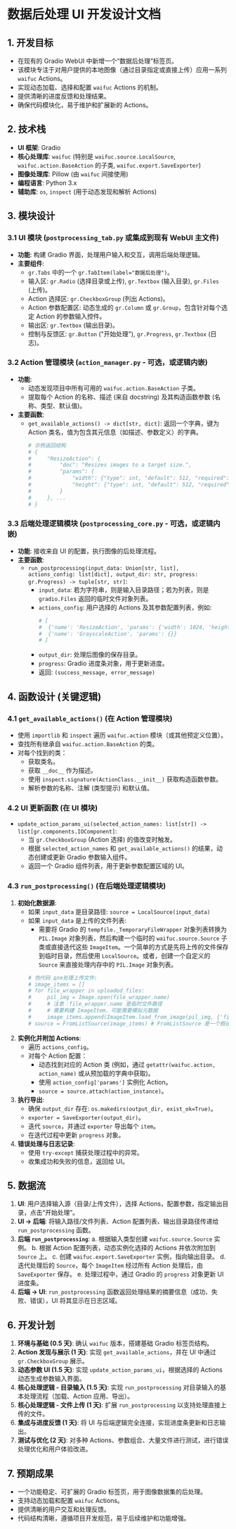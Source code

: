 # 数据后处理 UI 开发设计文档

## 1. 开发目标

-   在现有的 Gradio WebUI 中新增一个“数据后处理”标签页。
-   该模块专注于对用户提供的本地图像（通过目录指定或直接上传）应用一系列 `waifuc` Actions。
-   实现动态加载、选择和配置 `waifuc` Actions 的机制。
-   提供清晰的进度反馈和处理结果。
-   确保代码模块化，易于维护和扩展新的 Actions。

## 2. 技术栈

-   **UI 框架**: Gradio
-   **核心处理库**: `waifuc` (特别是 `waifuc.source.LocalSource`, `waifuc.action.BaseAction` 的子类, `waifuc.export.SaveExporter`)
-   **图像处理库**: Pillow (由 `waifuc` 间接使用)
-   **编程语言**: Python 3.x
-   **辅助库**: `os`, `inspect` (用于动态发现和解析 Actions)

## 3. 模块设计

### 3.1 UI 模块 (`postprocessing_tab.py` 或集成到现有 WebUI 主文件)

-   **功能**: 构建 Gradio 界面，处理用户输入和交互，调用后端处理逻辑。
-   **主要组件**:
    -   `gr.Tabs` 中的一个 `gr.TabItem(label="数据后处理")`。
    -   输入区: `gr.Radio` (选择目录或上传), `gr.Textbox` (输入目录), `gr.Files` (上传)。
    -   Action 选择区: `gr.CheckboxGroup` (列出 Actions)。
    -   Action 参数配置区: 动态生成的 `gr.Column` 或 `gr.Group`，包含针对每个选定 Action 的参数输入控件。
    -   输出区: `gr.Textbox` (输出目录)。
    -   控制与反馈区: `gr.Button` ("开始处理"), `gr.Progress`, `gr.Textbox` (日志)。

### 3.2 Action 管理模块 (`action_manager.py` - 可选，或逻辑内嵌)

-   **功能**:
    -   动态发现项目中所有可用的 `waifuc.action.BaseAction` 子类。
    -   提取每个 Action 的名称、描述 (来自 docstring) 及其构造函数参数 (名称、类型、默认值)。
-   **主要函数**:
    -   `get_available_actions() -> dict[str, dict]`: 返回一个字典，键为 Action 类名，值为包含其元信息（如描述、参数定义）的字典。
        ```python
        # 示例返回结构
        # {
        #     "ResizeAction": {
        #         "doc": "Resizes images to a target size.",
        #         "params": {
        #             "width": {"type": int, "default": 512, "required": True},
        #             "height": {"type": int, "default": 512, "required": True},
        #         }
        #     }, ...
        # }
        ```

### 3.3 后端处理逻辑模块 (`postprocessing_core.py` - 可选，或逻辑内嵌)

-   **功能**: 接收来自 UI 的配置，执行图像的后处理流程。
-   **主要函数**:
    -   `run_postprocessing(input_data: Union[str, list], actions_config: list[dict], output_dir: str, progress: gr.Progress) -> tuple[str, str]`:
        -   `input_data`: 若为字符串，则是输入目录路径；若为列表，则是 `gradio.Files` 返回的临时文件对象列表。
        -   `actions_config`: 用户选择的 Actions 及其参数配置列表，例如:
            ```python
            # [
            #  {'name': 'ResizeAction', 'params': {'width': 1024, 'height': 768}},
            #  {'name': 'GrayscaleAction', 'params': {}}
            # ]
            ```
        -   `output_dir`: 处理后图像的保存目录。
        -   `progress`: Gradio 进度条对象，用于更新进度。
        -   返回: `(success_message, error_message)`

## 4. 函数设计 (关键逻辑)

### 4.1 `get_available_actions()` (在 Action 管理模块)

-   使用 `importlib` 和 `inspect` 遍历 `waifuc.action` 模块（或其他预定义位置）。
-   查找所有继承自 `waifuc.action.BaseAction` 的类。
-   对每个找到的类：
    -   获取类名。
    -   获取 `__doc__` 作为描述。
    -   使用 `inspect.signature(ActionClass.__init__)` 获取构造函数参数。
    -   解析参数的名称、注解 (类型提示) 和默认值。

### 4.2 UI 更新函数 (在 UI 模块)

-   `update_action_params_ui(selected_action_names: list[str]) -> list[gr.components.IOComponent]`:
    -   当 `gr.CheckboxGroup` (Action 选择) 的值改变时触发。
    -   根据 `selected_action_names` 和 `get_available_actions()` 的结果，动态创建或更新 Gradio 参数输入组件。
    -   返回一个 Gradio 组件列表，用于更新参数配置区域的 UI。

### 4.3 `run_postprocessing()` (在后端处理逻辑模块)

1.  **初始化数据源**:
    -   如果 `input_data` 是目录路径: `source = LocalSource(input_data)`
    -   如果 `input_data` 是上传的文件列表:
        -   需要将 Gradio 的 `tempfile._TemporaryFileWrapper` 对象列表转换为 `PIL.Image` 对象列表，然后构建一个临时的 `waifuc.source.Source` 子类或直接迭代这些 `ImageItem`。一个简单的方式是先将上传的文件保存到临时目录，然后使用 `LocalSource`。或者，创建一个自定义的 `Source` 来直接处理内存中的 `PIL.Image` 对象列表。
        ```python
        # 伪代码 для处理上传文件:
        # image_items = []
        # for file_wrapper in uploaded_files:
        #     pil_img = Image.open(file_wrapper.name)
        #     # 注意：file_wrapper.name 是临时文件路径
        #     # 需要构建 ImageItem，可能需要模拟元数据
        #     image_items.append(ImageItem.load_from_image(pil_img, {'filename': os.path.basename(file_wrapper.name)})) 
        # source = FromListSource(image_items) # FromListSource 是一个假设的自定义Source
        ```
2.  **实例化并附加 Actions**:
    -   遍历 `actions_config`。
    -   对每个 Action 配置：
        -   动态找到对应的 Action 类 (例如，通过 `getattr(waifuc.action, action_name)` 或从预加载的字典中获取)。
        -   使用 `action_config['params']` 实例化 Action。
        -   `source = source.attach(action_instance)`。
3.  **执行导出**:
    -   确保 `output_dir` 存在: `os.makedirs(output_dir, exist_ok=True)`。
    -   `exporter = SaveExporter(output_dir)`。
    -   迭代 `source`，并通过 `exporter` 导出每个 `item`。
    -   在迭代过程中更新 `progress` 对象。
4.  **错误处理与日志记录**:
    -   使用 `try-except` 捕获处理过程中的异常。
    -   收集成功和失败的信息，返回给 UI。

## 5. 数据流

1.  **UI**: 用户选择输入源（目录/上传文件），选择 Actions，配置参数，指定输出目录，点击“开始处理”。
2.  **UI -> 后端**: 将输入路径/文件列表、Action 配置列表、输出目录路径传递给 `run_postprocessing` 函数。
3.  **后端 `run_postprocessing`**:
    a.  根据输入类型创建 `waifuc.source.Source` 实例。
    b.  根据 Action 配置列表，动态实例化选择的 Actions 并依次附加到 `Source` 上。
    c.  创建 `waifuc.export.SaveExporter` 实例，指向输出目录。
    d.  迭代处理后的 `Source`，每个 `ImageItem` 经过所有 Action 处理后，由 `SaveExporter` 保存。
    e.  处理过程中，通过 Gradio 的 `progress` 对象更新 UI 进度条。
4.  **后端 -> UI**: `run_postprocessing` 函数返回处理结果的摘要信息（成功、失败、错误），UI 将其显示在日志区域。

## 6. 开发计划

1.  **环境与基础 (0.5 天)**: 确认 `waifuc` 版本，搭建基础 Gradio 标签页结构。
2.  **Action 发现与展示 (1 天)**: 实现 `get_available_actions`，并在 UI 中通过 `gr.CheckboxGroup` 展示。
3.  **动态参数 UI (1.5 天)**: 实现 `update_action_params_ui`，根据选择的 Actions 动态生成参数输入界面。
4.  **核心处理逻辑 - 目录输入 (1.5 天)**: 实现 `run_postprocessing` 对目录输入的基本处理流程（加载、Action 应用、导出）。
5.  **核心处理逻辑 - 文件上传 (1 天)**: 扩展 `run_postprocessing` 以支持处理直接上传的文件。
6.  **集成与进度反馈 (1 天)**: 将 UI 与后端逻辑完全连接，实现进度条更新和日志输出。
7.  **测试与优化 (2 天)**: 对多种 Actions、参数组合、大量文件进行测试，进行错误处理优化和用户体验改进。

## 7. 预期成果

-   一个功能稳定、可扩展的 Gradio 标签页，用于图像数据集的后处理。
-   支持动态加载和配置 `waifuc` Actions。
-   提供清晰的用户交互和处理反馈。
-   代码结构清晰，遵循项目开发规范，易于后续维护和功能增强。
